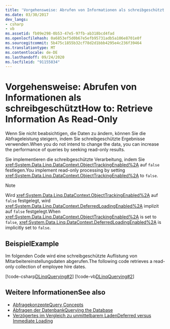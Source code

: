 ```yaml
---
title: 'Vorgehensweise: Abrufen von Informationen als schreibgeschützt'
ms.date: 03/30/2017
dev_langs:
- csharp
- vb
ms.assetid: fb09e298-0b53-47e5-97fb-ab318bcd4fad
ms.openlocfilehash: 0a6853ef5d0b67e5efb95731adb5a106e8701e0f
ms.sourcegitcommit: 5b475c1855b32cf78d2d1bbb4295e4c236f39464
ms.translationtype: MT
ms.contentlocale: de-DE
ms.lasthandoff: 09/24/2020
ms.locfileid: "91155834"
---
```

# <a name="how-to-retrieve-information-as-read-only"></a><span data-ttu-id="55cd0-102">Vorgehensweise: Abrufen von Informationen als schreibgeschützt</span><span class="sxs-lookup"><span data-stu-id="55cd0-102">How to: Retrieve Information As Read-Only</span></span>

<span data-ttu-id="55cd0-103">Wenn Sie nicht beabsichtigen, die Daten zu ändern, können Sie die Abfrageleistung steigern, indem Sie schreibgeschützte Ergebnisse verwenden.</span><span class="sxs-lookup"><span data-stu-id="55cd0-103">When you do not intend to change the data, you can increase the performance of queries by seeking read-only results.</span></span>  
  
 <span data-ttu-id="55cd0-104">Sie implementieren die schreibgeschützte Verarbeitung, indem Sie <xref:System.Data.Linq.DataContext.ObjectTrackingEnabled%2A> auf `false` festlegen.</span><span class="sxs-lookup"><span data-stu-id="55cd0-104">You implement read-only processing by setting <xref:System.Data.Linq.DataContext.ObjectTrackingEnabled%2A> to `false`.</span></span>  
  
> [!NOTE]
> <span data-ttu-id="55cd0-105">Wird <xref:System.Data.Linq.DataContext.ObjectTrackingEnabled%2A> auf `false` festgelegt, wird <xref:System.Data.Linq.DataContext.DeferredLoadingEnabled%2A> implizit auf `false` festgelegt.</span><span class="sxs-lookup"><span data-stu-id="55cd0-105">When <xref:System.Data.Linq.DataContext.ObjectTrackingEnabled%2A> is set to `false`, <xref:System.Data.Linq.DataContext.DeferredLoadingEnabled%2A> is implicitly set to `false`.</span></span>  
  
## <a name="example"></a><span data-ttu-id="55cd0-106">Beispiel</span><span class="sxs-lookup"><span data-stu-id="55cd0-106">Example</span></span>  

 <span data-ttu-id="55cd0-107">Im folgenden Code wird eine schreibgeschützte Auflistung von Mitarbeitereinstellungsdaten abgerufen.</span><span class="sxs-lookup"><span data-stu-id="55cd0-107">The following code retrieves a read-only collection of employee hire dates.</span></span>  
  
 [!code-csharp[DLinqQuerying#2](../../../../../../samples/snippets/csharp/VS_Snippets_Data/DLinqQuerying/cs/Program.cs#2)]
 [!code-vb[DLinqQuerying#2](../../../../../../samples/snippets/visualbasic/VS_Snippets_Data/DLinqQuerying/vb/Module1.vb#2)]  
  
## <a name="see-also"></a><span data-ttu-id="55cd0-108">Weitere Informationen</span><span class="sxs-lookup"><span data-stu-id="55cd0-108">See also</span></span>

- [<span data-ttu-id="55cd0-109">Abfragekonzepte</span><span class="sxs-lookup"><span data-stu-id="55cd0-109">Query Concepts</span></span>](query-concepts.md)
- [<span data-ttu-id="55cd0-110">Abfragen der Datenbank</span><span class="sxs-lookup"><span data-stu-id="55cd0-110">Querying the Database</span></span>](querying-the-database.md)
- [<span data-ttu-id="55cd0-111">Verzögertes im Vergleich zu unmittelbarem Laden</span><span class="sxs-lookup"><span data-stu-id="55cd0-111">Deferred versus Immediate Loading</span></span>](deferred-versus-immediate-loading.md)

